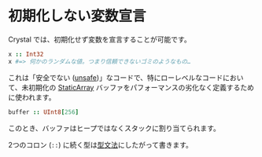 # 初期化しない変数宣言

Crystal では、初期化せず変数を宣言することが可能です。

```ruby
x :: Int32
x #=> 何かのランダムな値。つまり信頼できないゴミのようなもの…
```

これは「安全でない ([unsafe](unsafe.html))」なコードで、特にローレベルなコードにおいて、未初期化の [StaticArray](http://crystal-lang.org/api/StaticArray.html)  バッファをパフォーマンスの劣化なく定義するために使われます。

```ruby
buffer :: UInt8[256]
```

このとき、バッファはヒープではなくスタックに割り当てられます。

2つのコロン (`::`) に続く型は[型文法](type_grammar.html)にしたがって書きます。

